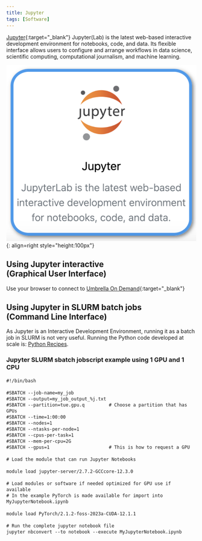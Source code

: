 ```yaml
---
title: Jupyter
tags: [Software]
---
```


[Jupyter](https://jupyter.org/){:target="_blank"} Jupyter(Lab) is the latest web-based interactive development environment for notebooks, code, and data. Its flexible interface allows users to configure and arrange workflows in data science, scientific computing, computational journalism, and machine learning.

![Jupyter in Umbrella On Demdand](jupyter-ood.png){: align=right style="height:100px"}

## Using Jupyter interactive<br>(Graphical User Interface)

Use your browser to connect to [Umbrella On Demand](https://hpc.tue.nl){:target="_blank"}

## Using Jupyter in SLURM batch jobs<br>(Command Line Interface)

As Jupyter is an Interactive Development Environment, running it as a batch job in SLURM is not very useful. Running the Python code developed at scale is: [Python Recipes](python.md).

### Jupyter SLURM sbatch jobscript example using 1 GPU and 1 CPU

```slurm
#!/bin/bash

#SBATCH --job-name=my_job
#SBATCH --output=my_job_output_%j.txt
#SBATCH --partition=tue.gpu.q         # Choose a partition that has GPUs
#SBATCH --time=1:00:00
#SBATCH --nodes=1
#SBATCH --ntasks-per-node=1
#SBATCH --cpus-per-task=1
#SBATCH --mem-per-cpu=2G
#SBATCH --gpus=1                      # This is how to request a GPU

# Load the module that can run Jupyter Notebooks

module load jupyter-server/2.7.2-GCCcore-12.3.0

# Load modules or software if needed optimized for GPU use if available
# In the example PyTorch is made available for import into MyJupyterNotebook.ipynb

module load PyTorch/2.1.2-foss-2023a-CUDA-12.1.1

# Run the complete jupyter notebook file
jupyter nbconvert --to notebook --execute MyJupyterNotebook.ipynb 
```